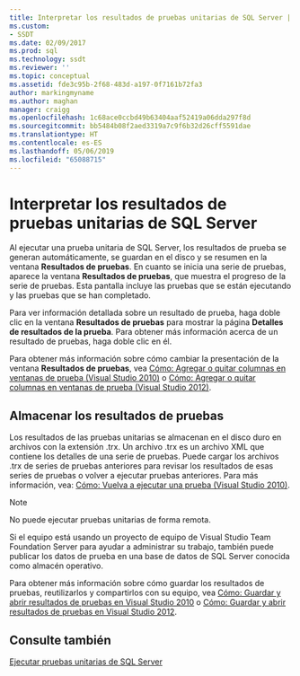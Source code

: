```yaml
---
title: Interpretar los resultados de pruebas unitarias de SQL Server | Microsoft Docs
ms.custom:
- SSDT
ms.date: 02/09/2017
ms.prod: sql
ms.technology: ssdt
ms.reviewer: ''
ms.topic: conceptual
ms.assetid: fde3c95b-2f68-483d-a197-0f7161b72fa3
author: markingmyname
ms.author: maghan
manager: craigg
ms.openlocfilehash: 1c68ace0ccbd49b63404aaf52419a06dda297f8d
ms.sourcegitcommit: bb5484b08f2aed3319a7c9f6b32d26cff5591dae
ms.translationtype: HT
ms.contentlocale: es-ES
ms.lasthandoff: 05/06/2019
ms.locfileid: "65088715"
---
```

# <a name="interpreting-sql-server-unit-test-results"></a>Interpretar los resultados de pruebas unitarias de SQL Server
Al ejecutar una prueba unitaria de SQL Server, los resultados de prueba se generan automáticamente, se guardan en el disco y se resumen en la ventana **Resultados de pruebas**. En cuanto se inicia una serie de pruebas, aparece la ventana **Resultados de pruebas**, que muestra el progreso de la serie de pruebas. Esta pantalla incluye las pruebas que se están ejecutando y las pruebas que se han completado.  
  
Para ver información detallada sobre un resultado de prueba, haga doble clic en la ventana **Resultados de pruebas** para mostrar la página **Detalles de resultados de la prueba**. Para obtener más información acerca de un resultado de pruebas, haga doble clic en él.  
  
Para obtener más información sobre cómo cambiar la presentación de la ventana **Resultados de pruebas**, vea [Cómo: Agregar o quitar columnas en ventanas de prueba (Visual Studio 2010)](https://msdn.microsoft.com/library/ms182508(VS.100).aspx) o [Cómo: Agregar o quitar columnas en ventanas de prueba (Visual Studio 2012)](https://msdn.microsoft.com/library/ms182508.aspx).  
  
## <a name="storing-test-results"></a>Almacenar los resultados de pruebas  
Los resultados de las pruebas unitarias se almacenan en el disco duro en archivos con la extensión .trx. Un archivo .trx es un archivo XML que contiene los detalles de una serie de pruebas. Puede cargar los archivos .trx de series de pruebas anteriores para revisar los resultados de esas series de pruebas o volver a ejecutar pruebas anteriores. Para más información, vea: [Cómo: Vuelva a ejecutar una prueba (Visual Studio 2010)](https://msdn.microsoft.com/library/ms182472(VS.100).aspx).  
  
> [!NOTE]  
> No puede ejecutar pruebas unitarias de forma remota.  
  
Si el equipo está usando un proyecto de equipo de Visual Studio Team Foundation Server para ayudar a administrar su trabajo, también puede publicar los datos de prueba en una base de datos de SQL Server conocida como almacén operativo.  
  
Para obtener más información sobre cómo guardar los resultados de pruebas, reutilizarlos y compartirlos con su equipo, vea [Cómo: Guardar y abrir resultados de pruebas en Visual Studio 2010](https://msdn.microsoft.com/library/ms404662(VS.100).aspx) o [Cómo: Guardar y abrir resultados de pruebas en Visual Studio 2012](https://msdn.microsoft.com/library/ms404662.aspx).  
  
## <a name="see-also"></a>Consulte también  
[Ejecutar pruebas unitarias de SQL Server](../ssdt/running-sql-server-unit-tests.md)  
  
